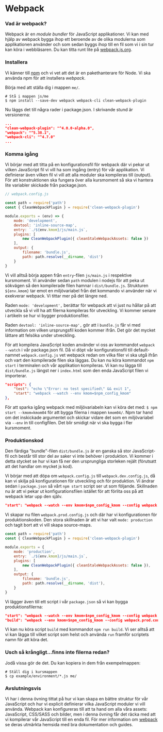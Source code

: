 Webpack
==================================

### Vad är webpack?

Webpack är en *module bundler* för JavaScript applikationer. Vi kan med hjälp av webpack bygga ihop ett beroende av de olika modulerna som applikationen använder och som sedan byggs ihop till en fil som vi i sin tur kan köra i webbläsaren. Du kan titta runt lite på [webpack.js.org](https://webpack.js.org/).



### Installera

Vi känner till [npm](https://www.npmjs.com) och vi vet att det är en pakethanterare för Node. Vi ska använda npm för att installera *webpack*.

Börja med att ställa dig i mappen `me/`.

```console
# Stå i mappen js/me
$ npm install --save-dev webpack webpack-cli clean-webpack-plugin
```

Nu läggs det till några rader i package.json. I skrivande stund är versionerna:

```json
...
"clean-webpack-plugin": "^4.0.0-alpha.0",
"webpack": "^5.38.1",
"webpack-cli": "^4.7.0"
...
```



### Komma igång

Vi börjar med att titta på en konfigurationsfil för webpack där vi pekar ut vilken JavaScript fil vi vill ha som ingång (entry) för vår applikation. Vi definierar även vilken fil vi vill att alla moduler ska kompileras till (output). För att konstruktionen ska fungera över alla kursmoment så ska vi hantera lite variabler skickade från package.json.

```js
// webpack.config.js

const path = require('path')
const { CleanWebpackPlugin } = require('clean-webpack-plugin')

module.exports = (env) => {
    mode: 'development',
    devtool: 'inline-source-map',
    entry: `./${env.kmom}/js/main.js`,
    plugins: [
        new CleanWebpackPlugin({ cleanStaleWebpackAssets: false })
    ],
    output: {
        filename: 'bundle.js',
        path: path.resolve(__dirname, 'dist')
    }
}
```


Vi vill alltså börja appen från `entry`-filen `js/main.js` i respektive kursmoment. Vi använder sedan `path` modulen i nodejs för att peka ut sökvägen så den kompilerade filen hamnar i `dist/bundle.js`. Strukturen `${env.kmom}` tar emot en miljövariabel från det kommando vi använder när vi exekverar webpack. Vi tittar mer på det längre ned.

Raden `mode: 'development',` berättar för webpack att vi just nu hållar på att utveckla så vi vill ha att filerna kompileras för utveckling. Vi kommer senare i artikeln se hur vi bygger produktionsfiler.

Raden `devtool: 'inline-source-map',` gör att i `bundle.js` får vi med information om vilken ursprungsfil koden kommer ifrån. Det gör det mycket lättare att felsöka under utveckling.

För att kompilera JavaScript koden använder vi oss av kommandot `webpack --watch` i vår package.json fil. Då vi döpt vår konfigurationsfil till default-namnet `webpack.config.js` vet webpack redan om vilka filer vi ska utgå ifrån och vart den kompilerade filen ska läggas. Du kan nu köra kommandot `npm start` i terminalen och vår applikation kompileras. Vi kan nu lägga till `dist/bundle.js` längst ner i `index.html` som den enda JavaScript filen vi importerar.

```json
"scripts": {
    "test": "echo \"Error: no test specified\" && exit 1",
    "start": "webpack --watch --env kmom=$npm_config_kmom"
},
```

För att sparka igång webpack med miljövariabeln kan vi köra det med: `$ npm start --kmom=kmom04` för att bygga filerna i mappen `kmom04/`. Npm tar hand om det inskickade argumentet och skickar vidare det som en miljövariabel via `--env` in till configfilen. Det blir smidigt när vi ska bygga i fler kursmoment.



### Produktionskod

Den färdiga "bundle"-filen `dist/bundle.js` är en ganska så stor JavaScript-fil och består till stor del av saker vi inte behöver i produktion. Vi kommer i detta stycket se hur vi kan få ner den ursprungliga storleken rejält (förutsatt att det handlar om mycket js kod).

Vi börjar med att döpa om `webpack.config.js` till `webpack.dev.config.js`, då kan vi skilja på konfigurationen för utveckling och för produktion. Vi ändrar sedan i `package.json` så vårt `npm start` script ser ut som följande. Skillnaden nu är att vi pekar ut konfigurationsfilen istället för att förlita oss på att webpack letar upp den själv.

```json
"start": "webpack --watch --env kmom=$npm_config_kmom --config webpack.dev.config.js",
```

Vi skapar nu filen `webpack.prod.config.js` och där har vi konfigurationen för produktionskoden. Den stora skillnaden är att vi har valt `mode: production` och tagit bort att vi vill skapa source-maps.

```js
const path = require('path')
const { CleanWebpackPlugin } = require('clean-webpack-plugin')

module.exports = {
    mode: 'production',
    entry: `./${env.kmom}/js/main.js`,
    plugins: [
        new CleanWebpackPlugin({ cleanStaleWebpackAssets: false }),
    ],
    output: {
        filename: 'bundle.js',
        path: path.resolve(__dirname, 'dist'),
    }
}
```

Vi lägger även till ett script i vår `package.json` så vi kan bygga produktionsfilerna:

```json
"start": "webpack --watch --env kmom=$npm_config_kmom --config webpack.dev.config.js",
"build": "webpack --env kmom=$npm_config_kmom --config webpack.prod.config.js"
```

Vi kan nu köra script `build` med kommandot `npm run build`. Vi ser alltså att vi kan lägga till vilket script som helst och använda `run` framför scriptets namn för att köra det.



### Usch så krångligt...finns inte filerna redan?

Jodå vissa gör de det. Du kan kopiera in dem från exempelmappen:

```console
# Ställ dig i kursmappen
$ cp example/environment/*.js me/

```


### Avslutningsvis

Vi har i denna övning tittat på hur vi kan skapa en bättre struktur för vår JavaScript och hur vi explicit definierar vilka JavaScript moduler vi vill använda. Webpack kan konfigureras till att ta hand om alla våra assets: JavaScript, CSS/SASS och bilder, men i denna övning får det räcka med att vi kompilerar vår JavaScript till en enda fil. För mer information om [webpack](https://webpack.js.org) se deras utmärkta hemsida med bra dokumentation och guides.
